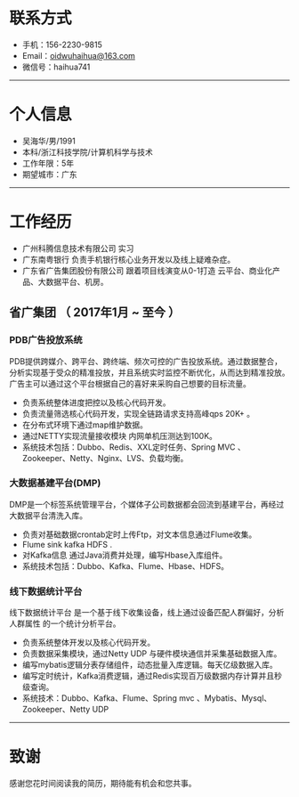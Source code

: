 

# 联系方式


- 手机：156-2230-9815 
- Email：oidwuhaihua@163.com
- 微信号：haihua741

---

# 个人信息

 - 吴海华/男/1991
 - 本科/浙江科技学院/计算机科学与技术 
 - 工作年限：5年
 - 期望城市：广东

---


# 工作经历
- 广州科腾信息技术有限公司  实习
- 广东南粤银行   负责手机银行核心业务开发以及线上疑难杂症。 
- 广东省广告集团股份有限公司  跟着项目线演变从0-1打造 云平台、商业化产品、大数据平台、机房。

## 省广集团 （ 2017年1月 ~ 至今 ）

### PDB广告投放系统
PDB提供跨媒介、跨平台、跨终端、频次可控的广告投放系统。通过数据整合，分析实现基于受众的精准投放，并且系统实时监控不断优化，从而达到精准投放。广告主可以通过这个平台根据自己的喜好来采购自己想要的目标流量。
- 负责系统整体进度把控以及核心代码开发。
- 负责流量筛选核心代码开发，实现全链路请求支持高峰qps 20K+ 。
- 在分布式环境下通过map维护数据。
- 通过NETTY实现流量接收模块 内网单机压测达到100K。
- 系统技术包括：Dubbo、Redis、XXL定时任务、Spring MVC 、Zookeeper、Netty、Nginx、LVS、负载均衡。


### 大数据基建平台(DMP) 
DMP是一个标签系统管理平台，个媒体子公司数据都会回流到基建平台，再经过大数据平台清洗入库。
- 负责对基础数据crontab定时上传Ftp，对文本信息通过Flume收集。
- Flume sink kafka HDFS . 
- 对Kafka信息 通过Java消费并处理，编写Hbase入库组件。
- 系统技术包括：Dubbo、Kafka、Flume、Hbase、HDFS。


### 线下数据统计平台
线下数据统计平台 是一个基于线下收集设备，线上通过设备匹配人群偏好，分析人群属性 的一个统计分析平台。
- 负责系统整体开发以及核心代码开发。
- 负责数据采集模块，通过Netty UDP 与硬件模块通信并采集基础数据入库。
- 编写mybatis逻辑分表存储组件，动态批量入库逻辑。每天亿级数据入库。
- 编写定时统计，Kafka消费逻辑，通过Redis实现百万级数据内存计算并且秒级查询。 
- 系统技术：Dubbo、Kafka、Flume、Spring mvc 、Mybatis、Mysql、Zookeeper、Netty UDP 
 

---

# 致谢
感谢您花时间阅读我的简历，期待能有机会和您共事。
